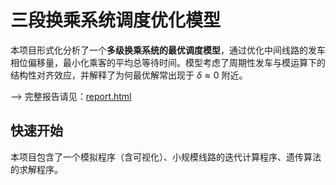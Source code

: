 # 三段换乘系统调度优化模型

本项目形式化分析了一个**多级换乘系统的最优调度模型**，通过优化中间线路的发车相位偏移量，最小化乘客的平均总等待时间。模型考虑了周期性发车与模运算下的结构性对齐效应，并解释了为何最优解常出现于 $\delta \approx 0$ 附近。

--> 完整报告请见：[report.html](./report.html)

## 快速开始

本项目包含了一个模拟程序（含可视化）、小规模线路的迭代计算程序、遗传算法的求解程序。
